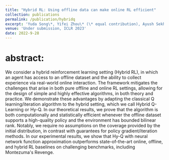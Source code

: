 ```yaml
---
title: "Hybrid RL: Using offline data can make online RL efficient"
collection: publications
permalink: /publication/hybridq
excerpt: 'Yuda Song\*, Yifei Zhou\* (\* equal contribution), Ayush Sekhari, Drew Bagnell, Akshay Krishnamurthy, Wen Sun'
venue: 'Under submission, ICLR 2023'
date: 2022-9-28
---
```


# abstract:
We consider a hybrid reinforcement learning setting (Hybrid RL), in which an agent has access to an offline dataset and the ability to collect experience via real-world online interaction. The framework mitigates the challenges that arise in both pure offline and online RL settings, allowing for the design of simple and highly effective algorithms, in both theory and practice. We demonstrate these advantages by adapting the classical Q learning/iteration algorithm to the hybrid setting, which we call Hybrid Q-Learning or Hy-Q. In our theoretical results, we prove that the algorithm is both computationally and statistically efficient whenever the offline dataset supports a high-quality policy and the environment has bounded bilinear rank. Notably, we require no assumptions on the coverage provided by the initial distribution, in contrast with guarantees for policy gradient/iteration methods. In our experimental results, we show that Hy-Q with neural network function approximation outperforms state-of-the-art online, offline, and hybrid RL baselines on challenging benchmarks, including Montezuma's Revenge. 
